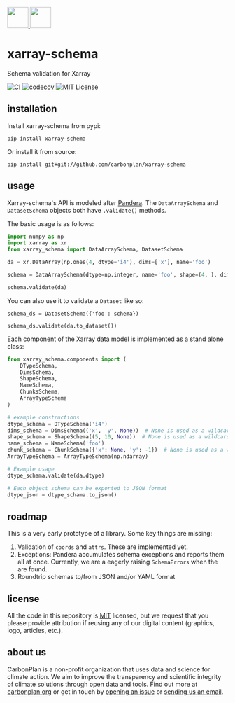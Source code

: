 <p align="left">
  <a href="https://carbonplan.org/#gh-light-mode-only">
    <img src="https://carbonplan-assets.s3.amazonaws.com/monogram/dark-small.png" height="48px" />
  </a>
  <a href="https://carbonplan.org/#gh-dark-mode-only">
    <img src="https://carbonplan-assets.s3.amazonaws.com/monogram/light-small.png" height="48px" />
  </a>
</p>

# xarray-schema

Schema validation for Xarray

[![CI](https://github.com/carbonplan/ndpyramid/actions/workflows/main.yaml/badge.svg)](https://github.com/carbonplan/xarray-schema/actions/workflows/main.yaml)
[![codecov](https://codecov.io/gh/carbonplan/xarray-schema/branch/main/graph/badge.svg?token=EI729ZRFK0)](https://codecov.io/gh/carbonplan/xarray-schema)
![MIT License](https://badgen.net/badge/license/MIT/blue)

## installation

Install xarray-schema from pypi:

```shell
pip install xarray-schema
```

Or install it from source:

```shell
pip install git+git://github.com/carbonplan/xarray-schema
```

## usage

Xarray-schema's API is modeled after [Pandera](https://pandera.readthedocs.io/en/stable/). The `DataArraySchema` and `DatasetSchema` objects both have `.validate()` methods.

The basic usage is as follows:

```python
import numpy as np
import xarray as xr
from xarray_schema import DataArraySchema, DatasetSchema

da = xr.DataArray(np.ones(4, dtype='i4'), dims=['x'], name='foo')

schema = DataArraySchema(dtype=np.integer, name='foo', shape=(4, ), dims=['x'])

schema.validate(da)
```

You can also use it to validate a `Dataset` like so:

```
schema_ds = DatasetSchema({'foo': schema})

schema_ds.validate(da.to_dataset())
```

Each component of the Xarray data model is implemented as a stand alone class:

```python
from xarray_schema.components import (
    DTypeSchema,
    DimsSchema,
    ShapeSchema,
    NameSchema,
    ChunksSchema,
    ArrayTypeSchema
)

# example constructions
dtype_schema = DTypeSchema('i4')
dims_schema = DimsSchema(('x', 'y', None))  # None is used as a wildcard
shape_schema = ShapeSchema((5, 10, None))  # None is used as a wildcard
name_schema = NameSchema('foo')
chunk_schema = ChunkSchema({'x': None, 'y': -1})  # None is used as a wildcard, -1 is used as
ArrayTypeSchema = ArrayTypeSchema(np.ndarray)

# Example usage
dtype_schama.validate(da.dtype)

# Each object schema can be exported to JSON format
dtype_json = dtype_schama.to_json()
```

## roadmap

This is a very early prototype of a library. Some key things are missing:

1. Validation of `coords` and `attrs`. These are implemented yet.
1. Exceptions: Pandera accumulates schema exceptions and reports them all at once. Currently, we are a eagerly raising `SchemaErrors` when the are found.
1. Roundtrip schemas to/from JSON and/or YAML format

## license

All the code in this repository is [MIT](https://choosealicense.com/licenses/mit/) licensed, but we request that you please provide attribution if reusing any of our digital content (graphics, logo, articles, etc.).

## about us

CarbonPlan is a non-profit organization that uses data and science for climate action. We aim to improve the transparency and scientific integrity of climate solutions through open data and tools. Find out more at [carbonplan.org](https://carbonplan.org/) or get in touch by [opening an issue](https://github.com/carbonplan/xarray-schema/issues/new) or [sending us an email](mailto:hello@carbonplan.org).
